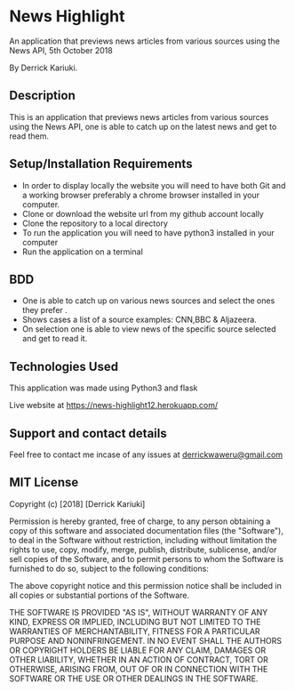 # News Highlight
An application that previews news articles from various sources using the News API, 5th October 2018

By Derrick Kariuki.
## Description
This is an application that previews news articles from various sources using the News API, one is able to catch up on the latest news and get to read them.

## Setup/Installation Requirements
* In order to display locally the website you will need to have both Git and a working browser preferably a chrome browser installed in your computer.
* Clone or download the website url from my github account locally
* Clone the repository to a local directory
* To run the application you will need to have python3 installed in your computer
* Run the application on a terminal


 ## BDD
* One is able to catch up on various news sources and select the ones they prefer .
* Shows cases a list of a source examples: CNN,BBC & Aljazeera.
* On selection one is able to view news of the specific source selected and get to read it.


## Technologies Used
This application was made using Python3 and flask

Live website at https://news-highlight12.herokuapp.com/ 

## Support and contact details
Feel free to contact me incase of any issues at derrickwaweru@gmail.com

## MIT License

Copyright (c) [2018] [Derrick Kariuki]

Permission is hereby granted, free of charge, to any person obtaining a copy
of this software and associated documentation files (the "Software"), to deal
in the Software without restriction, including without limitation the rights
to use, copy, modify, merge, publish, distribute, sublicense, and/or sell
copies of the Software, and to permit persons to whom the Software is
furnished to do so, subject to the following conditions:

The above copyright notice and this permission notice shall be included in all
copies or substantial portions of the Software.

THE SOFTWARE IS PROVIDED "AS IS", WITHOUT WARRANTY OF ANY KIND, EXPRESS OR
IMPLIED, INCLUDING BUT NOT LIMITED TO THE WARRANTIES OF MERCHANTABILITY,
FITNESS FOR A PARTICULAR PURPOSE AND NONINFRINGEMENT. IN NO EVENT SHALL THE
AUTHORS OR COPYRIGHT HOLDERS BE LIABLE FOR ANY CLAIM, DAMAGES OR OTHER
LIABILITY, WHETHER IN AN ACTION OF CONTRACT, TORT OR OTHERWISE, ARISING FROM,
OUT OF OR IN CONNECTION WITH THE SOFTWARE OR THE USE OR OTHER DEALINGS IN THE
SOFTWARE.
